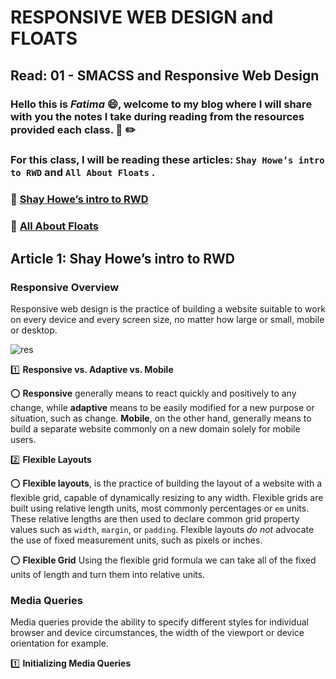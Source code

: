 # RESPONSIVE WEB DESIGN and FLOATS
## Read: 01 - SMACSS and Responsive Web Design 

### Hello this is ***Fatima*** :smile:, welcome to my blog where I will share with you the notes I take during reading from the resources provided each class. :closed_book: :pencil2:
### For this class, I will be reading these articles: `Shay Howe’s intro to RWD` and `All About Floats` .

### :pushpin: [Shay Howe’s intro to RWD](https://learn.shayhowe.com/advanced-html-css/responsive-web-design/)
### :pushpin: [All About Floats](https://css-tricks.com/all-about-floats/)


## Article 1: Shay Howe’s intro to RWD

### Responsive Overview
Responsive web design is the practice of building a website suitable to work on every device and every screen size, no matter how large or small, mobile or desktop.

![res](https://hackernoon.com/images/1tjg32bo.jpg)


:one: **Responsive vs. Adaptive vs. Mobile**

:o: **Responsive** generally means to react quickly and positively to any change, while **adaptive** means to be easily modified for a new purpose or situation, such as change.
**Mobile**, on the other hand, generally means to build a separate website commonly on a new domain solely for mobile users.


:two: **Flexible Layouts**

:o: **Flexible layouts**, is the practice of building the layout of a website with a flexible grid, capable of dynamically resizing to any width. Flexible grids are built using relative length units, most commonly percentages or `em` units. These relative lengths are then used to declare common grid property values such as `width`, `margin`, or `padding`.
Flexible layouts *do not* advocate the use of fixed measurement units, such as pixels or inches.


:o: **Flexible Grid**
Using the flexible grid formula we can take all of the fixed units of length and turn them into relative units.


### Media Queries

Media queries provide the ability to specify different styles for individual browser and device circumstances, the width of the viewport or device orientation for example.

:one: **Initializing Media Queries**











